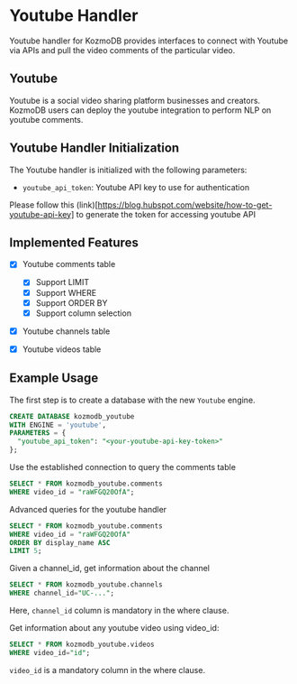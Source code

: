 # Youtube Handler

Youtube handler for KozmoDB provides interfaces to connect with Youtube via APIs and pull the video comments of the particular video.

## Youtube
Youtube is a social video sharing platform businesses and creators.  KozmoDB users can deploy the youtube integration to perform NLP on youtube comments.

## Youtube Handler Initialization

The Youtube handler is initialized with the following parameters:

- `youtube_api_token`: Youtube API key to use for authentication 

Please follow this (link)[https://blog.hubspot.com/website/how-to-get-youtube-api-key] to generate the token for 
accessing youtube API

## Implemented Features

- [x] Youtube comments table 
  - [x] Support LIMIT
  - [x] Support WHERE
  - [x] Support ORDER BY
  - [x] Support column selection

- [x] Youtube channels table 

- [x] Youtube videos table 


## Example Usage

The first step is to create a database with the new `Youtube` engine.

~~~~sql
CREATE DATABASE kozmodb_youtube
WITH ENGINE = 'youtube',
PARAMETERS = {
  "youtube_api_token": "<your-youtube-api-key-token>"  
};
~~~~

Use the established connection to query the comments table 

~~~~sql
SELECT * FROM kozmodb_youtube.comments
WHERE video_id = "raWFGQ20OfA";
~~~~

Advanced queries for the youtube handler

~~~~sql
SELECT * FROM kozmodb_youtube.comments
WHERE video_id = "raWFGQ20OfA"
ORDER BY display_name ASC
LIMIT 5;
~~~~

Given a channel_id, get information about the channel

~~~~sql
SELECT * FROM kozmodb_youtube.channels
WHERE channel_id="UC-...";
~~~~

Here, `channel_id` column is mandatory in the where clause.

Get information about any youtube video using video_id:

~~~~sql
SELECT * FROM kozmodb_youtube.videos
WHERE video_id="id";
~~~~

`video_id` is a mandatory column in the where clause.

